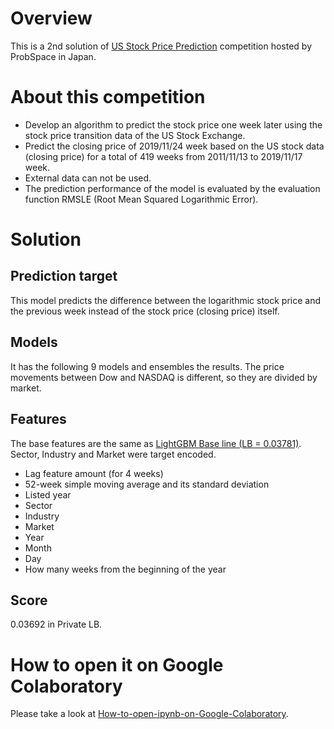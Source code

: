 # Overview
This is a 2nd solution of [US Stock Price Prediction](https://comp.probspace.com/competitions/us_stock_price) competition hosted by ProbSpace in Japan.

# About this competition
* Develop an algorithm to predict the stock price one week later using the stock price transition data of the US Stock Exchange.
* Predict the closing price of 2019/11/24 week based on the US stock data (closing price) for a total of 419 weeks from 2011/11/13 to 2019/11/17 week.
* External data can not be used.
* The prediction performance of the model is evaluated by the evaluation function RMSLE (Root Mean Squared Logarithmic Error).

# Solution
## Prediction target
This model predicts the difference between the logarithmic stock price and the previous week instead of the stock price (closing price) itself.

## Models
It has the following 9 models and ensembles the results. The price movements between Dow and NASDAQ is different, so they are divided by market.

## Features
The base features are the same as [LightGBM Base line (LB = 0.03781)](https://comp.probspace.com/competitions/us_stock_price/discussions/DT-SN-Posta3d47ae1bcea01c64bd5). Sector, Industry and Market were target encoded.

* Lag feature amount (for 4 weeks)
* 52-week simple moving average and its standard deviation
* Listed year
* Sector
* Industry
* Market
* Year
* Month
* Day
* How many weeks from the beginning of the year

## Score
0.03692 in Private LB.

# How to open it on Google Colaboratory
Please take a look at [How-to-open-ipynb-on-Google-Colaboratory](https://github.com/shoji9x9/How-to-open-ipynb-on-Google-Colaboratory).
